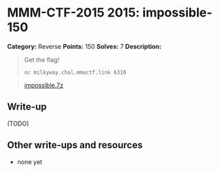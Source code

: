 # MMM-CTF-2015 2015: impossible-150

**Category:** Reverse
**Points:** 150
**Solves:** 7
**Description:**

> Get the flag!
>
> `nc milkyway.chal.mmactf.link 6310`

> [impossible.7z](impossible.7z-657ca7fc05ef7c47be3ab101e9e0e3b39a1686c21882d85b0f0f00bc9400c3ae)
>
>


## Write-up

(TODO)

## Other write-ups and resources

* none yet
